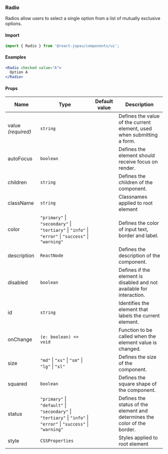 ### Radio

Radios allow users to select a single option from a list of mutually exclusive options.

#### Import

```jsx
import { Radio } from '@react-jopau/components/ui';
```

#### Examples

```jsx
<Radio checked value="A">
  Option A
</Radio>
```

#### Props

| Name               | Type                                                                                                               | Default value | Description                                                               |
| ------------------ | ------------------------------------------------------------------------------------------------------------------ | ------------- | ------------------------------------------------------------------------- |
| value _(required)_ | `string`                                                                                                           |               | Defines the value of the current element, used when submitting a form.    |
| autoFocus          | `boolean`                                                                                                          |               | Defines the element should receive focus on render.                       |
| children           | `string`                                                                                                           |               | Defines the children of the component.                                    |
| className          | `string`                                                                                                           |               | Classnames applied to root element                                        |
| color              | `"primary"` \| `"secondary"` \| `"tertiary"` \| `"info"` \| `"error"` \| `"success"` \| `"warning"`                |               | Defines the color of input text, border and label.                        |
| description        | `ReactNode`                                                                                                        |               | Defines the description of the component.                                 |
| disabled           | `boolean`                                                                                                          |               | Defines if the element is disabled and not available for interaction.     |
| id                 | `string`                                                                                                           |               | Identifies the element that labels the current element.                   |
| onChange           | `(e: boolean) => void`                                                                                             |               | Function to be called when the element value is changed.                  |
| size               | `"md"` \| `"xs"` \| `"sm"` \| `"lg"` \| `"xl"`                                                                     |               | Defines the size of the component.                                        |
| squared            | `boolean`                                                                                                          |               | Defines the square shape of the component.                                |
| status             | `"primary"` \| `"default"` \| `"secondary"` \| `"tertiary"` \| `"info"` \| `"error"` \| `"success"` \| `"warning"` |               | Defines the status of the element and determines the color of the border. |
| style              | `CSSProperties`                                                                                                    |               | Styles applied to root element                                            |
